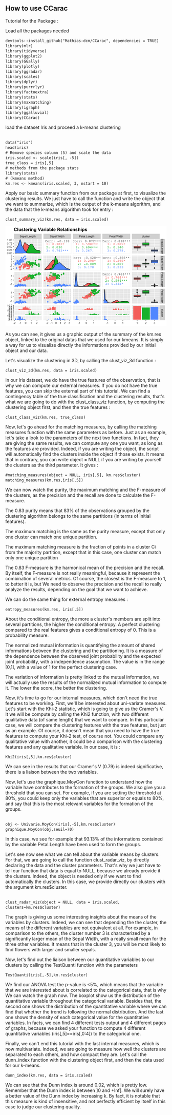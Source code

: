 ## How to use CCarac

Tutorial for the Package :


Load all the packages needed

```{r}
devtools::install_github("Mathias-dcm/CCarac", dependencies = TRUE)
library(mlr)
library(tidyverse)
library(ggplot2)
library(GGally)
library(plotly)
library(ggradar)
library(scales)
library(dplyr)
library(purrrlyr)
library(factoextra)
library(stats)
library(maxmatching)
library(igraph)
library(ggalluvial)
library(CCarac)
```

load the dataset Iris and proceed a k-means clustering

```{r}

data("iris")
head(iris)
# Remove species column (5) and scale the data
iris.scaled <- scale(iris[, -5])
true_class = iris[,5]
# methods from the package stats
library(stats)
# (kmeans method)
km.res <- kmeans(iris.scaled, 3, nstart = 10)

```

Apply our basic summary function from our package at first, to visualize the clustering results. We just have to call the function and write the object that we want to summarize, which is the output of the k-means algorithm, and the data that the k-means algorithm took for entry :

```{r}
clust_summary_viz(km.res, data = iris.scaled)

```

![](README_files/figures/summary.png)<!-- -->

As you can see, it gives us a graphic output of the summary of the km.res object, linked to the original datas that we used for our kmeans. It is simply a way for us to visualize directly the informations provided by our initial object and our data.

Let's visualize the clustering in 3D, by calling the clust_viz_3d function :


```{r}
clust_viz_3d(km.res, data = iris.scaled)

```



In our Iris dataset, we do have the true features of the observation, that is why we can compute our external measures. If you do not have the true features, you can skip the external part of this tutorial.
We can find a contingency table of the true classification and the clustering results, that's what we are going to do with the clust_class_viz function, by computing the clustering object first, and then the true features :


```{r}
clust_class_viz(km.res, true_class)
```


Now, let's go ahead for the matching measures, by calling the matching measures function with the same parameters as before. Just as an example, let's take a look to the parameters of the next two functions. In fact, they are giving the same results, we can compute any one you want, as long as the features are provided. Indeed, if you are writing the object, the script will automatically find the clusters inside the object if those exists. It means that in contrary, you can write object = NULL if you are writing by yourself the clusters as the third parameter. It gives :

```{r}
#matching_measures(object = NULL, iris[,5], km.res$cluster)
matching_measures(km.res,iris[,5])
```

We can now watch the purity, the maximum matching and the F-measure of the clusters, as the precision and the recall are done to calculate the F-measure. 

The 0.83 purity means that 83% of the observations grouped by the clustering algorithm belongs to the same partitions (in terms of initial features).

The maximum matching is the same as the purity measure, except that only one cluster can match one unique partition. 

The maximum matching measure is the fraction of points in a cluster Ci from the majority partition, except that in this case, one cluster can match only one unique partition


The 0.83 F-measure is the harmonical mean of the precision and the recall. By itself, the F-measure is not really meaningful, because it represent the combination of several metrics. Of course, the closest is the F-measure to 1, to better it is, but We need to observe the precision and the recall to really analyze the results, depending on the goal that we want to achieve.

 

We can do the same thing for external entropy measures :

```{r}
entropy_measures(km.res, iris[,5])
```

About the conditional entropy, the more a cluster's members are split into several partitions, the higher the conditional entropy. A perfect clustering compared to the real features gives a conditional entropy of 0. This is a probability measure.

The normalized mutual information is quantifying the amount of shared informations between the clustering and the partitioning. It is a measure of the dependence between the observed joint probability and the expected joint probability, with a independence assumption. The value is in the range [0,1], with a value of 1 for the perfect clustering case.


The variation of information is pretty linked to the mutual information, we will actually use the results of the normalized mutual information to compute it. The lower the score, the better the clustering.





Now, it's time to go for our internal measures, which don't need the true features to be working. First, we'll be interested about uni-variate measures. Let's start with the Khi-2 statistic, which is going to give us the Cramer's V. It we will be compute by calling the Khi2 function, with two different qualitative data (of same length) that we want to compare. In this particular case, we will compare the clustering features with the true features, but just as an example. Of course, it doesn't mean that you need to have the true features to compute your Khi-2 test, of course not. You could compare any qualitative value with another, it could be a comparison with the clustering features and any qualitative variable. In our case, it is :

```{r}
Khi2(iris[,5],km.res$cluster)
```

We can see in the results that our Cramer's V (0.79) is indeed significative, there is a liaison between the two variables.



Now, let's use the graphique.MoyCon function to understand how the variable have contributes to the formation of the groups. We also give you a threshold that you can set. For example, if you are setting the threshold at 80%, you could keep only the variables that are superior or equals to 80%, and say that this is the most relevant variables for the formation of the groups.

```{r}

obj <- Univarie.MoyCon(iris[,-5],km.res$cluster)
graphique.MoyCon(obj,seuil=70)
```

In this case, we see for example that 93.13% of the informations contained by the variable Petal.Length have been used to form the groups.



Let's see now see what we can tell about the variable means by clusters. For that, we are going to call the function clust_radar_viz, by directly declaring the data and the cluster parameters. That's why we just have to tell our function that data is equal to NULL, because we already provide it the clusters. Indeed, the object is needed only if we want to find automatically the clusters. In this case, we provide directly our clusters with the argument km.res$cluster. 
```{r}

clust_radar_viz(object = NULL, data = iris.scaled, clusters=km.res$cluster)

```

The graph is giving us some interesting insights about the means of the variables by clusters. Indeed, we can see that depending the the cluster, the means of the different variables are not equivalent at all. For example, in comparison to the others, the cluster number 3 is characterized by a significantly larger mean of the Sepal Width, with a really small mean for the three other variables. It means that in the cluster 3, you will be most likely to find flowers with larger and smaller sepals.


Now, let's find out the liaison between our quantitative variables to our clusters by calling the TestQuanti function with the parameters 

```{r}
TestQuanti(iris[,-5],km.res$cluster)

```

We find our ANOVA test the p-value is <5%, which means that the variable that we are interested about is correlated to the categorical data, that is why We can watch the graph now. The boxplot show us the distribution of the quantitative variable throughout the categorical variable. Besides that, the second one shows the distribution of the quantitative variable where we can find that whether the trend is following the normal distribution. And the last one shows the density of each categorical value for the quantitative variables. In facts, we can find 4 different tests output and 4 different pages of graphs, because we asked your function to compute 4 different quantitative variables (iris[,5]==iris[,0:4]) to the categorical one.


Finally, we can't end this tutorial with the last internal measures, which is now multivariate. Indeed, we are going to measure how well the clusters are separated to each others, and how compact they are. Let's call the dunn_index function with the clustering object first, and then the data used for our k-means. 

```{r}
dunn_index(km.res, data = iris.scaled)
```


We can see that the Dunn index is around 0.02, which is pretty low. Remember that the Dunn index is between ]0 and +Inf[. We will surely have a better value of the Dunn index by increasing k. By fact, it is notable that this measure is kind of insensitive, and not perfectly efficient by itself in this case to judge our clustering quality.


